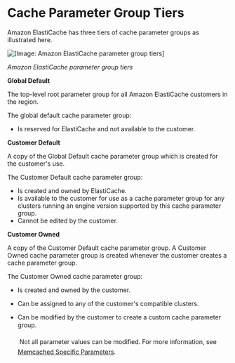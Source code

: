 # Cache Parameter Group Tiers<a name="ParameterGroups.Tiers"></a>

Amazon ElastiCache has three tiers of cache parameter groups as illustrated here\.

![\[Image: Amazon ElastiCache parameter group tiers\]](http://docs.aws.amazon.com/AmazonElastiCache/latest/mem-ug/images/ElastiCache-ParameterGroups-Tiers.png)

*Amazon ElastiCache parameter group tiers*

**Global Default**

The top\-level root parameter group for all Amazon ElastiCache customers in the region\.

The global default cache parameter group:
+ Is reserved for ElastiCache and not available to the customer\.

**Customer Default**

A copy of the Global Default cache parameter group which is created for the customer's use\.

The Customer Default cache parameter group:
+ Is created and owned by ElastiCache\.
+ Is available to the customer for use as a cache parameter group for any clusters running an engine version supported by this cache parameter group\.
+ Cannot be edited by the customer\.

**Customer Owned**

A copy of the Customer Default cache parameter group\. A Customer Owned cache parameter group is created whenever the customer creates a cache parameter group\.

The Customer Owned cache parameter group:
+ Is created and owned by the customer\.
+ Can be assigned to any of the customer's compatible clusters\.
+ Can be modified by the customer to create a custom cache parameter group\. 

   Not all parameter values can be modified\. For more information, see [Memcached Specific Parameters](ParameterGroups.Memcached.md)\.